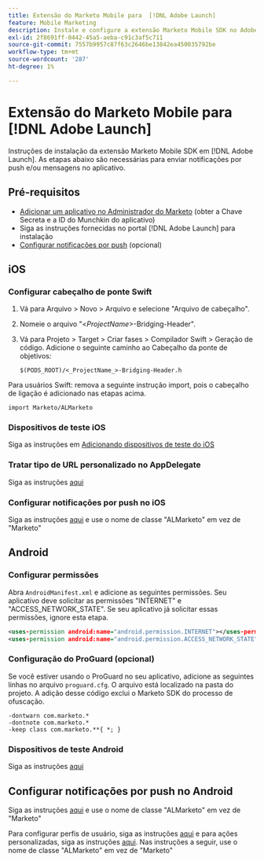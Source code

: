 ```yaml
---
title: Extensão do Marketo Mobile para  [!DNL Adobe Launch]
feature: Mobile Marketing
description: Instale e configure a extensão Marketo Mobile SDK no Adobe Launch para iOS e Android, incluindo a configuração para notificações por push e mensagens no aplicativo.
exl-id: 2f8691ff-0442-45a5-aeba-c91c3af5c711
source-git-commit: 7557b9957c87f63c2646be13842ea450035792be
workflow-type: tm+mt
source-wordcount: '287'
ht-degree: 1%

---
```


# Extensão do Marketo Mobile para [!DNL Adobe Launch]

Instruções de instalação da extensão Marketo Mobile SDK em [!DNL Adobe Launch]. As etapas abaixo são necessárias para enviar notificações por push e/ou mensagens no aplicativo.

## Pré-requisitos

- [Adicionar um aplicativo no Administrador do Marketo](https://experienceleague.adobe.com/pt-br/docs/marketo/using/product-docs/mobile-marketing/admin/add-a-mobile-app) (obter a Chave Secreta e a ID do Munchkin do aplicativo)
- Siga as instruções fornecidas no portal [!DNL Adobe Launch] para instalação
- [Configurar notificações por push](push-notifications.md) (opcional)

## iOS

### Configurar cabeçalho de ponte Swift

1. Vá para Arquivo > Novo > Arquivo e selecione &quot;Arquivo de cabeçalho&quot;.
1. Nomeie o arquivo &quot;&lt;_ProjectName_>-Bridging-Header&quot;.
1. Vá para Projeto > Target > Criar fases > Compilador Swift > Geração de código. Adicione o seguinte caminho ao Cabeçalho da ponte de objetivos:

   `$(PODS_ROOT)/<_ProjectName_>-Bridging-Header.h`

Para usuários Swift: remova a seguinte instrução import, pois o cabeçalho de ligação é adicionado nas etapas acima.

`import Marketo/ALMarketo`

### Dispositivos de teste iOS

Siga as instruções em [Adicionando dispositivos de teste do iOS](installation.md#ios_test_devices)

### Tratar tipo de URL personalizado no AppDelegate

Siga as instruções [aqui](installation.md#ios_test_devices)

### Configurar notificações por push no iOS

Siga as instruções [aqui](push-notifications.md) e use o nome de classe &quot;ALMarketo&quot; em vez de &quot;Marketo&quot;

## Android

### Configurar permissões

Abra `AndroidManifest.xml` e adicione as seguintes permissões. Seu aplicativo deve solicitar as permissões &quot;INTERNET&quot; e &quot;ACCESS_NETWORK_STATE&quot;. Se seu aplicativo já solicitar essas permissões, ignore esta etapa.

```xml
<uses‐permission android:name="android.permission.INTERNET"></uses‐permission>
<uses‐permission android:name="android.permission.ACCESS_NETWORK_STATE"></uses‐permission>
```

### Configuração do ProGuard (opcional)

Se você estiver usando o ProGuard no seu aplicativo, adicione as seguintes linhas no arquivo `proguard.cfg`. O arquivo está localizado na pasta do projeto. A adição desse código exclui o Marketo SDK do processo de ofuscação.

```
-dontwarn com.marketo.*
-dontnote com.marketo.*
-keep class com.marketo.**{ *; }
```

### Dispositivos de teste Android

Siga as instruções [aqui](installation.md#android_test_devices)

## Configurar notificações por push no Android

Siga as instruções [aqui](installation.md#android_firebase_cloud_messaging_support) e use o nome de classe &quot;ALMarketo&quot; em vez de &quot;Marketo&quot;

Para configurar perfis de usuário, siga as instruções [aqui](user-profiles.md) e para ações personalizadas, siga as instruções [aqui](custom-actions.md#android_custom_action). Nas instruções a seguir, use o nome de classe &quot;ALMarketo&quot; em vez de &quot;Marketo&quot;
